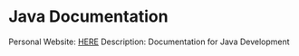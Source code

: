 # Java Documentation

Personal Website: [HERE](https://www.alibaihaqi.com)
Description: Documentation for Java Development